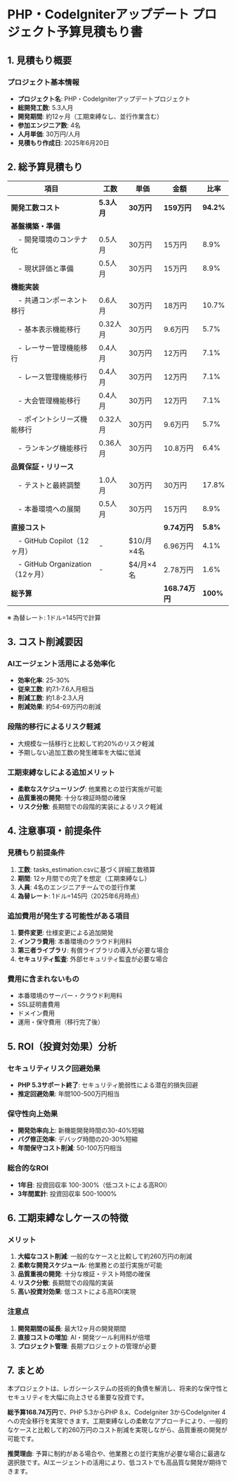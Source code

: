 # PHP・CodeIgniterアップデート プロジェクト予算見積もり書

## 1. 見積もり概要

### プロジェクト基本情報
- **プロジェクト名**: PHP・CodeIgniterアップデートプロジェクト
- **総開発工数**: 5.3人月
- **開発期間**: 約12ヶ月（工期束縛なし、並行作業含む）
- **参加エンジニア数**: 4名
- **人月単価**: 30万円/人月
- **見積もり作成日**: 2025年6月20日

## 2. 総予算見積もり

| 項目 | 工数 | 単価 | 金額 | 比率 |
|------|------|------|------|------|
| **開発工数コスト** | **5.3人月** | **30万円** | **159万円** | **94.2%** |
| **基盤構築・準備** | | | | |
| 　- 開発環境のコンテナ化 | 0.5人月 | 30万円 | 15万円 | 8.9% |
| 　- 現状評価と準備 | 0.5人月 | 30万円 | 15万円 | 8.9% |
| **機能実装** | | | | |
| 　- 共通コンポーネント移行 | 0.6人月 | 30万円 | 18万円 | 10.7% |
| 　- 基本表示機能移行 | 0.32人月 | 30万円 | 9.6万円 | 5.7% |
| 　- レーサー管理機能移行 | 0.4人月 | 30万円 | 12万円 | 7.1% |
| 　- レース管理機能移行 | 0.4人月 | 30万円 | 12万円 | 7.1% |
| 　- 大会管理機能移行 | 0.4人月 | 30万円 | 12万円 | 7.1% |
| 　- ポイントシリーズ機能移行 | 0.32人月 | 30万円 | 9.6万円 | 5.7% |
| 　- ランキング機能移行 | 0.36人月 | 30万円 | 10.8万円 | 6.4% |
| **品質保証・リリース** | | | | |
| 　- テストと最終調整 | 1.0人月 | 30万円 | 30万円 | 17.8% |
| 　- 本番環境への展開 | 0.5人月 | 30万円 | 15万円 | 8.9% |
| **直接コスト** | | | **9.74万円** | **5.8%** |
| 　- GitHub Copilot（12ヶ月） | - | $10/月×4名 | 6.96万円 | 4.1% |
| 　- GitHub Organization（12ヶ月） | - | $4/月×4名 | 2.78万円 | 1.6% |
| **総予算** | | | **168.74万円** | **100%** |

※ 為替レート: 1ドル=145円で計算

## 3. コスト削減要因

### AIエージェント活用による効率化
- **効率化率**: 25-30%
- **従来工数**: 約7.1-7.6人月相当
- **削減工数**: 約1.8-2.3人月
- **削減効果**: 約54-69万円の削減

### 段階的移行によるリスク軽減
- 大規模な一括移行と比較して約20%のリスク軽減
- 予期しない追加工数の発生確率を大幅に低減

### 工期束縛なしによる追加メリット
- **柔軟なスケジューリング**: 他業務との並行実施が可能
- **品質重視の開発**: 十分な検証時間の確保
- **リスク分散**: 長期間での段階的実装によるリスク軽減

## 4. 注意事項・前提条件

### 見積もり前提条件
1. **工数**: tasks_estimation.csvに基づく詳細工数積算
2. **期間**: 12ヶ月間での完了を想定（工期束縛なし）
3. **人員**: 4名のエンジニアチームでの並行作業
4. **為替レート**: 1ドル=145円（2025年6月時点）

### 追加費用が発生する可能性がある項目
1. **要件変更**: 仕様変更による追加開発
2. **インフラ費用**: 本番環境のクラウド利用料
3. **第三者ライブラリ**: 有償ライブラリの導入が必要な場合
4. **セキュリティ監査**: 外部セキュリティ監査が必要な場合

### 費用に含まれないもの
- 本番環境のサーバー・クラウド利用料
- SSL証明書費用
- ドメイン費用
- 運用・保守費用（移行完了後）

## 5. ROI（投資対効果）分析

### セキュリティリスク回避効果
- **PHP 5.3サポート終了**: セキュリティ脆弱性による潜在的損失回避
- **推定回避効果**: 年間100-500万円相当

### 保守性向上効果
- **開発効率向上**: 新機能開発時間の30-40%短縮
- **バグ修正効率**: デバッグ時間の20-30%短縮
- **年間保守コスト削減**: 50-100万円相当

### 総合的なROI
- **1年目**: 投資回収率 100-300%（低コストによる高ROI）
- **3年間累計**: 投資回収率 500-1000%

## 6. 工期束縛なしケースの特徴

### メリット
1. **大幅なコスト削減**: 一般的なケースと比較して約260万円の削減
2. **柔軟な開発スケジュール**: 他業務との並行実施が可能
3. **品質重視の開発**: 十分な検証・テスト時間の確保
4. **リスク分散**: 長期間での段階的実装
5. **高い投資対効果**: 低コストによる高ROI実現

### 注意点
1. **開発期間の延長**: 最大12ヶ月の開発期間
2. **直接コストの増加**: AI・開発ツール利用料が倍増
3. **プロジェクト管理**: 長期プロジェクトの管理が必要

## 7. まとめ

本プロジェクトは、レガシーシステムの技術的負債を解消し、将来的な保守性とセキュリティを大幅に向上させる重要な投資です。

**総予算168.74万円**で、PHP 5.3からPHP 8.x、CodeIgniter 3からCodeIgniter 4への完全移行を実現できます。工期束縛なしの柔軟なアプローチにより、一般的なケースと比較して約260万円のコスト削減を実現しながら、品質重視の開発が可能です。

**推奨理由**: 予算に制約がある場合や、他業務との並行実施が必要な場合に最適な選択肢です。AIエージェントの活用により、低コストでも高品質な開発が期待できます。
